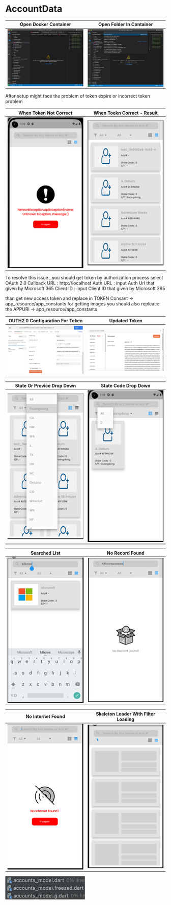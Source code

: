# AccountData

| **Open Docker Container**      | **Open Folder In Container**  
|------------|-------------| 
|  <img src="https://github.com/uzairiqbal91/AccountData/blob/master/workspace/AccountData/assets/images/screenshot/14.png" width="250"> |  <img src="https://github.com/uzairiqbal91/AccountData/blob/master/workspace/AccountData/assets/images/screenshot/15.png" width="250"> |  

After setup might face the problem of token expire or incorrect token problem 

 | **When Token Not Correct**      | **When Toekn Correct - Result**  
|------------|-------------| 
|  <img src="https://github.com/uzairiqbal91/AccountData/blob/master/workspace/AccountData/assets/images/screenshot/1.png" width="250"> |  <img src="https://github.com/uzairiqbal91/AccountData/blob/master/workspace/AccountData/assets/images/screenshot/2.png" width="250"> |  

To resolve this issue , you should get token by authorization process 
select OAuth 2.0
Callback URL : http://localhost
Auth URL : input Auth Url that given by Microsoft 365
Client ID : input Client ID that given by Microsoft 365

than get new access token 
and replace in TOKEN Consant -> app_resource/app_constants
for getting images you should also repleace the APPURI -> app_resource/app_constants

| **OUTH2.0 Configuration For Token**      | **Updated Token**  
|------------|-------------| 
|  <img src="https://github.com/uzairiqbal91/AccountData/blob/master/workspace/AccountData/assets/images/screenshot/12.png" width="250"> |  <img src="https://github.com/uzairiqbal91/AccountData/blob/master/workspace/AccountData/assets/images/screenshot/13.png" width="250"> |  

| **State Or Provice Drop Down**      | **State Code Drop Down**  
|------------|-------------| 
|  <img src="https://github.com/uzairiqbal91/AccountData/blob/master/workspace/AccountData/assets/images/screenshot/4.png" width="250"> |  <img src="https://github.com/uzairiqbal91/AccountData/blob/master/workspace/AccountData/assets/images/screenshot/5.png" width="250"> |  

| **Searched List**      | **No Record Found**  
|------------|-------------| 
|  <img src="https://github.com/uzairiqbal91/AccountData/blob/master/workspace/AccountData/assets/images/screenshot/7.png" width="250"> |  <img src="https://github.com/uzairiqbal91/AccountData/blob/master/workspace/AccountData/assets/images/screenshot/8.png" width="250"> |  

| **No Internet Found**      | **Skeleton Loader With Filter Loading**  
|------------|-------------| 
|  <img src="https://github.com/uzairiqbal91/AccountData/blob/master/workspace/AccountData/assets/images/screenshot/9.png" width="250"> |  <img src="https://github.com/uzairiqbal91/AccountData/blob/master/workspace/AccountData/assets/images/screenshot/11.png" width="250"> |  

<img src="https://github.com/uzairiqbal91/AccountData/blob/master/workspace/AccountData/assets/images/screenshot/16.png" width="250"> 
